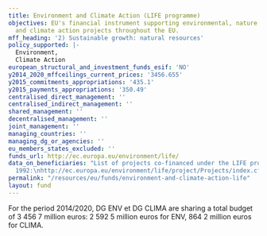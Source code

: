 ```yaml
---
title: Environment and Climate Action (LIFE programme)
objectives: EU's financial instrument supporting environmental, nature conservation
  and climate action projects throughout the EU.
mff_heading: '2) Sustainable growth: natural resources'
policy_supported: |-
  Environment,
  Climate Action
european_structural_and_investment_funds_esif: 'NO'
y2014_2020_mffceilings_current_prices: '3456.655'
y2015_commitments_appropriations: '435.1'
y2015_payments_appropriations: '350.49'
centralised_direct_management: ''
centralised_indirect_management: ''
shared_management: ''
decentralised_management: ''
joint_management: ''
managing_countries: ''
managing_dg_or_agencies: ''
eu_members_states_excluded: ''
funds_url: http://ec.europa.eu/environment/life/
data_on_beneficiaries: "List of projects co-financed under the LIFE programme since
  1992:\nhttp://ec.europa.eu/environment/life/project/Projects/index.cfm "
permalink: "/resources/eu/funds/environment-and-climate-action-life"
layout: fund
---
```

For the period 2014/2020, DG ENV et DG CLIMA are sharing a total budget of 3 456 7 million euros: 2 592 5 million euros for ENV, 864 2 million euros for CLIMA.